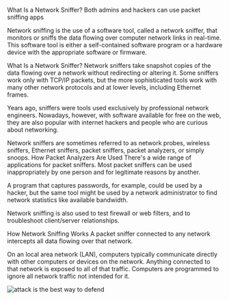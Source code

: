 What Is a Network Sniffer?
Both admins and hackers can use packet sniffing apps

Network sniffing is the use of a software tool, called a network sniffer, that monitors or sniffs the data flowing over computer network links in real-time. This software tool is either a self-contained software program or a hardware device with the appropriate software or firmware.

What Is a Network Sniffer?
Network sniffers take snapshot copies of the data flowing over a network without redirecting or altering it. Some sniffers work only with TCP/IP packets, but the more sophisticated tools work with many other network protocols and at lower levels, including Ethernet frames.

Years ago, sniffers were tools used exclusively by professional network engineers. Nowadays, however, with software available for free on the web, they are also popular with internet hackers and people who are curious about networking.

Network sniffers are sometimes referred to as network probes, wireless sniffers, Ethernet sniffers, packet sniffers, packet analyzers, or simply snoops.
How Packet Analyzers Are Used
There's a wide range of applications for packet sniffers. Most packet sniffers can be used inappropriately by one person and for legitimate reasons by another.

A program that captures passwords, for example, could be used by a hacker, but the same tool might be used by a network administrator to find network statistics like available bandwidth.

Network sniffing is also used to test firewall or web filters, and to troubleshoot client/server relationships.

How Network Sniffing Works
A packet sniffer connected to any network intercepts all data flowing over that network.

On an local area network (LAN), computers typically communicate directly with other computers or devices on the network. Anything connected to that network is exposed to all of that traffic. Computers are programmed to ignore all network traffic not intended for it.




![attack is the best way to defend](https://user-images.githubusercontent.com/113608901/232405907-75eb2318-80e9-4a8b-ad5e-f1a20a6f9980.png)
